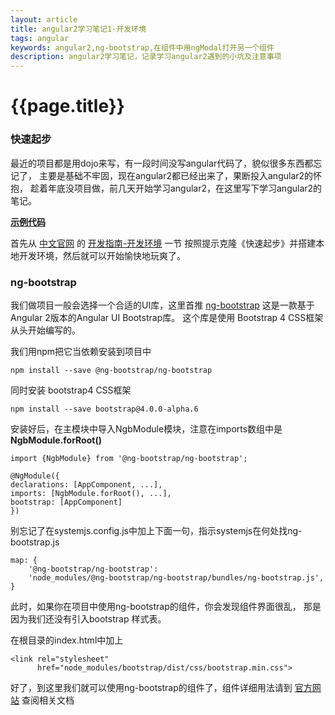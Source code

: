 ```yaml
--- 
layout: article 
title: angular2学习笔记1-开发环境
tags: angular
keywords: angular2,ng-bootstrap,在组件中用ngModal打开另一个组件
description: angular2学习笔记，记录学习angular2遇到的小坑及注意事项
---
```

# {{page.title}}

### 快速起步 ###

最近的项目都是用dojo来写，有一段时间没写angular代码了，貌似很多东西都忘记了，
主要是基础不牢固，现在angular2都已经出来了，果断投入angular2的怀抱，
趁着年底没项目做，前几天开始学习angular2，在这里写下学习angular2的笔记。

 **[示例代码](https://github.com/ytmjatai/angular2Demo)**

首先从 [中文官网](https://www.angular.cn/ 'angular2中文官方网站') 的
[开发指南-开发环境](https://www.angular.cn/docs/ts/latest/guide/setup.html) 一节
按照提示克隆《快速起步》并搭建本地开发环境，然后就可以开始愉快地玩爽了。

### ng-bootstrap ###
我们做项目一般会选择一个合适的UI库，这里首推
 [ng-bootstrap](https://ng-bootstrap.github.io/#/getting-started) 
这是一款基于Angular 2版本的Angular UI Bootstrap库。 
这个库是使用 Bootstrap 4 CSS框架从头开始编写的。

我们用npm把它当依赖安装到项目中

    npm install --save @ng-bootstrap/ng-bootstrap

同时安装 bootstrap4 CSS框架

    npm install --save bootstrap@4.0.0-alpha.6 

安装好后，在主模块中导入NgbModule模块，注意在imports数组中是 **NgbModule.forRoot()**

    import {NgbModule} from '@ng-bootstrap/ng-bootstrap';

    @NgModule({
    declarations: [AppComponent, ...],
    imports: [NgbModule.forRoot(), ...],
    bootstrap: [AppComponent]
    })
    
别忘记了在systemjs.config.js中加上下面一句，指示systemjs在何处找ng-bootstrap.js

    map: {
        '@ng-bootstrap/ng-bootstrap': 
        'node_modules/@ng-bootstrap/ng-bootstrap/bundles/ng-bootstrap.js',
    }

此时，如果你在项目中使用ng-bootstrap的组件，你会发现组件界面很乱，
那是因为我们还没有引入bootstrap 样式表。

在根目录的index.html中加上

    <link rel="stylesheet" 
          href="node_modules/bootstrap/dist/css/bootstrap.min.css">

好了，到这里我们就可以使用ng-bootstrap的组件了，组件详细用法请到
[官方网站](https://ng-bootstrap.github.io/#/components) 查阅相关文档



